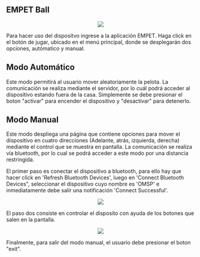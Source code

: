 
## EMPET Ball

<p align="center">
  <img src="https://github.com/pavanegasg/Sistemas-Embebidos/blob/master/Documentos/Imagenes/Modelo.jpeg">
</p>

Para hacer uso del dispositvo ingrese a la aplicación EMPET. Haga click en el botón de jugar, ubicado en el menú principal, donde se desplegarán dos opciones, autómatico y manual.

## Modo Automático
Este modo permitirá al usuario mover aleatoriamente la pelota. La comunicación se realiza mediante el servidor, por lo cuál 
podrá acceder al dispositivo estando fuera de la casa. Simplemente se debe presionar el boton "activar" para encender el dispositivo y "desactivar" para detenerlo.

## Modo Manual

Este modo despliega una página que contiene opciones para mover el dispositivo en cuatro direcciones (Adelante, atrás, izquierda, derecha) mediante el 
control que se muestra en pantalla. La comunicación se realiza vía bluetooth, por lo cual se podrá acceder a este modo 
por una distancia restringida.

El primer paso es conectar el dispositivo a bluetooth, para ello hay que hacer click en 'Refresh Bluetooth Devices', luego en 
'Connect Bluetooth Devices", seleccionar el dispositivo cuyo nombre es 'OMSP' e inmediatamente debe salir una notificación 
'Connect Successful'.

<p align="center">
  <img src="https://github.com/pavanegasg/Sistemas-Embebidos/blob/master/Documentos/Imagenes/Bluetooth.jpeg">
</p>

El paso dos consiste en controlar el disposito con ayuda de los botones que salen en la pantalla.

<p align="center">
  <img src="https://github.com/pavanegasg/Sistemas-Embebidos/blob/master/Documentos/Imagenes/App.jpeg">
</p>
Finalmente, para salir del modo manual, el usuario debe presionar el boton "exit".
